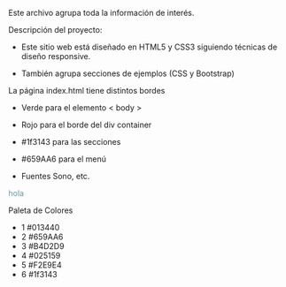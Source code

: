 Este archivo agrupa toda la información de interés.

Descripción del proyecto:

* Este sitio web está diseñado en HTML5 y CSS3 siguiendo técnicas de diseño responsive.

* También agrupa secciones de ejemplos (CSS y Bootstrap)

La página index.html tiene distintos bordes 
* Verde para el elemento < body >
* Rojo para el borde del div container
* #1f3143 para las secciones
* #659AA6 para el menú

* Fuentes
Sono, etc.
<div style="color: #659AA6;">
hola
</div>

Paleta de Colores
* 1 #013440
* 2 #659AA6
* 3 #B4D2D9
* 4 #025159
* 5 #F2E9E4
* 6 #1f3143     



